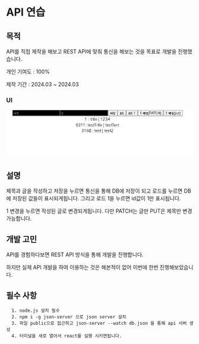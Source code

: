 # API 연습

## 목적

API를 직접 제작을 해보고 REST API에 맞춰 통신을 해보는 것을 목표로 개발을 진행했습니다.

개인 기여도 : 100%

제작 기간 : 2024.03 ~ 2024.03

### UI
<img src="https://raw.githubusercontent.com/seungwoo505/API-Test/main/mainScreen.png"/>

## 설명

제목과 글을 작성하고 저장을 누르면 통신을 통해 DB에 저장이 되고 로드를 누르면 DB에 저장된 값들이 표시되게됩니다. 그리고 로드 1을 누르면 id값이 1만 표시됩니다.

1 변경을 누르면 작성된 글로 변경되게됩니다. 다만 PATCH는 글만 PUT은 제목만 변경 가능합니다.

## 개발 고민

API를 경험하다보면 REST API 방식을 통해 개발을 진행합니다.

하지만 실제 API 개발을 하여 이용하는 것은 해본적이 없어 이번에 한번 진행해보았습니다.

## 필수 사항

```
  1. node.js 설치 필수
  2. npm i -g json-server 으로 json server 설치
  3. 파일 public으로 접근하고 json-server --watch db.json 을 통해 api 서버 생성
  4. 터미널을 새로 열어서 react를 실행 시키면됩니다.
```
